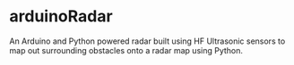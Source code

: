 # arduinoRadar
An Arduino and Python powered radar built using HF Ultrasonic sensors to map out surrounding obstacles onto a radar map using Python.
